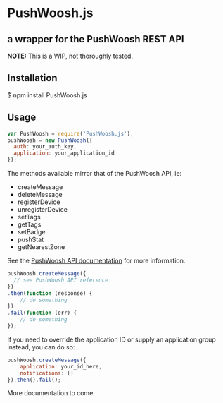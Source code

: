 # PushWoosh.js
##  a wrapper for the PushWoosh REST API

**NOTE:** This is a WIP, not thoroughly tested.  

## Installation

$ npm install PushWoosh.js

## Usage

```javascript
var PushWoosh = require('PushWoosh.js'),
pushWoosh = new PushWoosh({
  auth: your_auth_key,
  application: your_application_id
});
```

The methods available mirror that of the PushWoosh API, ie:

- createMessage
- deleteMessage
- registerDevice
- unregisterDevice
- setTags
- getTags
- setBadge
- pushStat
- getNearestZone

See the [PushWoosh API documentation](https://www.pushwoosh.com/programming-push-notification/pushwoosh-push-notification-remote-api/) for more information.

```javascript
pushWoosh.createMessage({
  // see PushWoosh API reference
})
.then(function (response) {
    // do something
})
.fail(function (err) {
    // do something
});
```

If you need to override the application ID or supply an application group instead, you can do so:

```javascript
pushWoosh.createMessage({
    application: your_id_here,
    notifications: []
}).then().fail();
```

More documentation to come.
